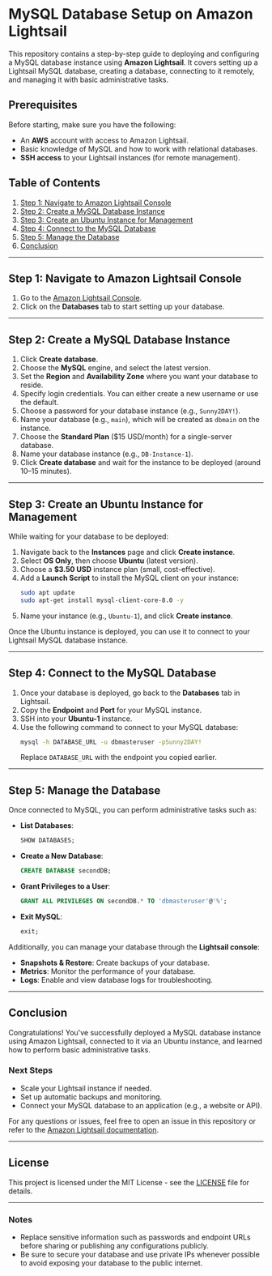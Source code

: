 

# MySQL Database Setup on Amazon Lightsail

This repository contains a step-by-step guide to deploying and configuring a MySQL database instance using **Amazon Lightsail**. It covers setting up a Lightsail MySQL database, creating a database, connecting to it remotely, and managing it with basic administrative tasks.

## Prerequisites

Before starting, make sure you have the following:

- An **AWS** account with access to Amazon Lightsail.
- Basic knowledge of MySQL and how to work with relational databases.
- **SSH access** to your Lightsail instances (for remote management).

## Table of Contents

1. [Step 1: Navigate to Amazon Lightsail Console](#step-1-navigate-to-amazon-lightsail-console)
2. [Step 2: Create a MySQL Database Instance](#step-2-create-a-mysql-database-instance)
3. [Step 3: Create an Ubuntu Instance for Management](#step-3-create-an-ubuntu-instance-for-management)
4. [Step 4: Connect to the MySQL Database](#step-4-connect-to-the-mysql-database)
5. [Step 5: Manage the Database](#step-5-manage-the-database)
6. [Conclusion](#conclusion)

---

## Step 1: Navigate to Amazon Lightsail Console

1. Go to the [Amazon Lightsail Console](https://lightsail.aws.amazon.com/).
2. Click on the **Databases** tab to start setting up your database.

---

## Step 2: Create a MySQL Database Instance

1. Click **Create database**.
2. Choose the **MySQL** engine, and select the latest version.
3. Set the **Region** and **Availability Zone** where you want your database to reside.
4. Specify login credentials. You can either create a new username or use the default.
5. Choose a password for your database instance (e.g., `Sunny2DAY!`).
6. Name your database (e.g., `main`), which will be created as `dbmain` on the instance.
7. Choose the **Standard Plan** ($15 USD/month) for a single-server database.
8. Name your database instance (e.g., `DB-Instance-1`).
9. Click **Create database** and wait for the instance to be deployed (around 10–15 minutes).

---

## Step 3: Create an Ubuntu Instance for Management

While waiting for your database to be deployed:

1. Navigate back to the **Instances** page and click **Create instance**.
2. Select **OS Only**, then choose **Ubuntu** (latest version).
3. Choose a **$3.50 USD** instance plan (small, cost-effective).
4. Add a **Launch Script** to install the MySQL client on your instance:
   ```bash
   sudo apt update
   sudo apt-get install mysql-client-core-8.0 -y
   ```
5. Name your instance (e.g., `Ubuntu-1`), and click **Create instance**.

Once the Ubuntu instance is deployed, you can use it to connect to your Lightsail MySQL database instance.

---

## Step 4: Connect to the MySQL Database

1. Once your database is deployed, go back to the **Databases** tab in Lightsail.
2. Copy the **Endpoint** and **Port** for your MySQL instance.
3. SSH into your **Ubuntu-1** instance.
4. Use the following command to connect to your MySQL database:
   ```bash
   mysql -h DATABASE_URL -u dbmasteruser -pSunny2DAY!
   ```
   Replace `DATABASE_URL` with the endpoint you copied earlier.

---

## Step 5: Manage the Database

Once connected to MySQL, you can perform administrative tasks such as:

- **List Databases**:
  ```sql
  SHOW DATABASES;
  ```

- **Create a New Database**:
  ```sql
  CREATE DATABASE secondDB;
  ```

- **Grant Privileges to a User**:
  ```sql
  GRANT ALL PRIVILEGES ON secondDB.* TO 'dbmasteruser'@'%';
  ```

- **Exit MySQL**:
  ```sql
  exit;
  ```

Additionally, you can manage your database through the **Lightsail console**:
- **Snapshots & Restore**: Create backups of your database.
- **Metrics**: Monitor the performance of your database.
- **Logs**: Enable and view database logs for troubleshooting.

---

## Conclusion

Congratulations! You've successfully deployed a MySQL database instance using Amazon Lightsail, connected to it via an Ubuntu instance, and learned how to perform basic administrative tasks.

### Next Steps

- Scale your Lightsail instance if needed.
- Set up automatic backups and monitoring.
- Connect your MySQL database to an application (e.g., a website or API).

For any questions or issues, feel free to open an issue in this repository or refer to the [Amazon Lightsail documentation](https://docs.aws.amazon.com/lightsail/).

---

## License

This project is licensed under the MIT License - see the [LICENSE](LICENSE) file for details.

---

### Notes

- Replace sensitive information such as passwords and endpoint URLs before sharing or publishing any configurations publicly.
- Be sure to secure your database and use private IPs whenever possible to avoid exposing your database to the public internet.

